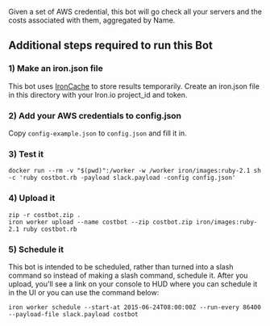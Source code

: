 Given a set of AWS credential, this bot will go check all your servers and the costs associated with them, aggregated by Name. 

## Additional steps required to run this Bot

### 1) Make an iron.json file 

This bot uses [IronCache](http://www.iron.io/cache) to store results temporarily. 
Create an iron.json file in this directory with your Iron.io project_id and token. 

### 2) Add your AWS credentials to config.json 

Copy `config-example.json` to `config.json` and fill it in. 

### 3) Test it

```
docker run --rm -v "$(pwd)":/worker -w /worker iron/images:ruby-2.1 sh -c 'ruby costbot.rb -payload slack.payload -config config.json'
```

### 4) Upload it

```
zip -r costbot.zip .
iron worker upload --name costbot --zip costbot.zip iron/images:ruby-2.1 ruby costbot.rb
```

### 5) Schedule it

This bot is intended to be scheduled, rather than turned into a slash command so instead of making a slash command, 
schedule it. After you upload, you'll see a link on your console to HUD where you can schedule it in the 
UI or you can use the command below:

```
iron worker schedule --start-at 2015-06-24T08:00:00Z --run-every 86400 --payload-file slack.payload costbot
```
